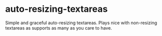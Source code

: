 auto-resizing-textareas
=======================

Simple and graceful auto-resizing textareas. Plays nice with non-resizing textareas as supports as many as you care to have.
